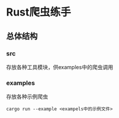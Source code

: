 # Rust爬虫练手

## 总体结构

### src

存放各种工具模块，供examples中的爬虫调用

### examples

存放各种示例爬虫

```shell
cargo run --example <exampels中的示例文件>
```